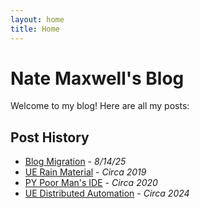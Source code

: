```yaml
---
layout: home
title: Home
---
```


# Nate Maxwell's Blog

Welcome to my blog! Here are all my posts:

## Post History

- [Blog Migration](./_posts/00_Blog_Migration.) - *8/14/25*
- [UE Rain Material](./_posts/01_UE_Rain_Droplets_Material.md) - *Circa 2019*
- [PY Poor Man's IDE](./_posts/08_Poor_Mans_IDE.md) - *Circa 2020*
- [UE Distributed Automation](./_posts/13_ue_distributed_work.md) - *Circa 2024*
